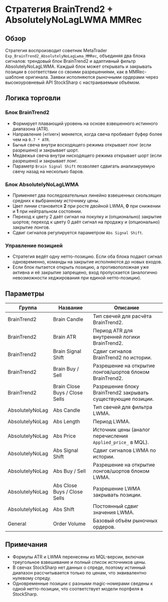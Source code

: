 # Стратегия BrainTrend2 + AbsolutelyNoLagLWMA MMRec

## Обзор
Стратегия воспроизводит советник MetaTrader `Exp_BrainTrend2_AbsolutelyNoLagLwma_MMRec`, объединяя два блока сигналов: трендовый блок BrainTrend2 и адаптивный фильтр AbsolutelyNoLagLWMA. Каждый блок может открывать и закрывать позиции в соответствии со своими разрешениями, как в MMRec-шаблоне оригинала. Заявки исполняются рыночными ордерами через высокоуровневый API StockSharp с настраиваемым объёмом.

## Логика торговли
### Блок BrainTrend2
* Формирует плавающий уровень на основе взвешенного истинного диапазона (ATR).
* Направление («river») меняется, когда свеча пробивает буфер более чем на `0.7 * ATR`.
* Бычья свеча внутри восходящего режима открывает лонг (если разрешено) и закрывает шорт.
* Медвежья свеча внутри нисходящего режима открывает шорт (если разрешено) и закрывает лонг.
* Параметр `Brain Signal Shift` позволяет сдвигать анализируемую свечу назад на несколько баров.

### Блок AbsolutelyNoLagLWMA
* Применяет два последовательных линейно взвешенных скользящих средних к выбранному источнику цены.
* Цвет линии становится **2** при росте двойной LWMA, **0** при снижении и **1** при нейтральном состоянии.
* Переход к цвету 2 даёт сигнал на покупку и (опционально) закрытие шортов; переход к цвету 0 даёт сигнал на продажу и (опционально) закрытие лонгов.
* Сдвиг сигналов регулируется параметром `Abs Signal Shift`.

### Управление позицией
* Стратегия ведёт одну нетто-позицию. Если оба блока подают сигнал одновременно, команды на закрытие исполняются до новых входов.
* Если блок пытается открыть позицию, а противоположная уже активна и её закрытие запрещено, вход пропускается (аналогично невозможности хеджирования при единой нетто-позиции).

## Параметры
| Группа | Название | Описание |
| --- | --- | --- |
| BrainTrend2 | Brain Candle | Тип свечей для расчёта BrainTrend2. |
| BrainTrend2 | Brain ATR | Период ATR для внутренней логики BrainTrend2. |
| BrainTrend2 | Brain Signal Shift | Сдвиг сигналов BrainTrend2 по истории. |
| BrainTrend2 | Brain Buy / Sell | Разрешение на открытие лонгов/шортов блоком BrainTrend2. |
| BrainTrend2 | Brain Close Buys / Close Sells | Разрешение блоку BrainTrend2 закрывать существующие позиции. |
| AbsolutelyNoLag | Abs Candle | Тип свечей для фильтра LWMA. |
| AbsolutelyNoLag | Abs Length | Период LWMA. |
| AbsolutelyNoLag | Abs Price | Источник цены (аналог перечисления `Applied_price_` в MQL). |
| AbsolutelyNoLag | Abs Signal Shift | Сдвиг сигналов LWMA по истории. |
| AbsolutelyNoLag | Abs Buy / Sell | Разрешение на открытие лонгов/шортов блоком LWMA. |
| AbsolutelyNoLag | Abs Close Buys / Close Sells | Разрешение LWMA закрывать позиции. |
| AbsolutelyNoLag | Abs Shift | Постоянный сдвиг значения LWMA. |
| General | Order Volume | Базовый объём рыночных ордеров. |

## Примечания
* Формулы ATR и LWMA перенесены из MQL-версии, включая треугольное взвешивание и полный список источников цены.
* В свечах StockSharp нет данных о спреде, поэтому истинный диапазон рассчитывается только по ценам, что эквивалентно нулевому спреду.
* Одновременные позиции с разными magic-номерами сведены к одной нетто-позиции, что соответствует модели портфеля в StockSharp.
